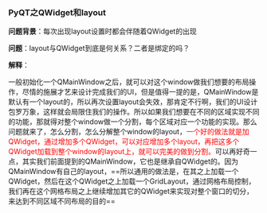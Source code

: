 ### PyQT之QWidget和layout

**问题背景**：每次出现layout设置时都会伴随着QWidget的出现

**问题**：layout与QWidget到底是何关系？二者是绑定的吗？



**解释**：

一般初始化一个QMainWindow之后，就可以对这个window做我们想要的布局操作，尽情的施展才艺来设计完成我们的UI，但是值得一提的是，QMainWindow是默认有一个layout的，所以再次设置layout会失效，那肯定不行啊，我们的UI设计包罗万象，这样就会局限住我们的操作。所以如果我们想要在不同的区域实现不同的功能，那就得对整个window做一个分割，每个区域对应一个功能的实现。那么问题就来了，怎么分割，怎么分解整个window的layout，<font color=red>一个好的做法就是加QWidget，通过增加多个QWidget，可以对应增加多个layout，再把这多个QWidget加载到整个window的layout上，就可以完美的做到分割。</font>可以再好奇一点，其实我们前面提到的QMainWindow，它也是继承自QWidget的。因为QMainWindow有自己的layout，==所以通用的做法是，在其之上加载一个QWidget，然后在这个QWidget之上加载一个GridLayout，通过网格布局控制，我们再在这个网格布局之上继续增加其它的QWidget来实现对整个窗口的切分，来达到不同区域不同布局的目的==

